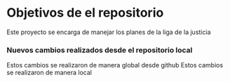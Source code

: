 # Objetivos de el repositorio

Este proyecto se encarga de manejar los planes de la liga de la justicia


### Nuevos cambios realizados desde el repositorio local
Estos cambios se realizaron de manera global desde github
Estos cambios se realizaron de manera local
